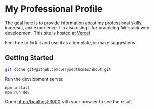 
# My Professional Profile

The goal here is to provide information about my professional skills, interests, and experience.
I'm also using it for practicing full-stack web development.
This site is hosted at [Vercel](https://veryoddthomas.vercel.app/)

Feel free to fork it and use it as a template, or make suggestions.


## Getting Started

```bash
git clone git@github.com:veryoddthomas/about.git
```

Run the development server:

```bash
npm install
npm run dev
```

Open [http://localhost:3000](http://localhost:3000) with your browser to see the result.

<!--
## Technical Stack

This is a [Next.js](https://nextjs.org/) project bootstrapped with [`create-next-app`](https://github.com/vercel/next.js/tree/canary/packages/create-next-app).

To learn more about Next.js, take a look at the following resources:

- [Next.js Documentation](https://nextjs.org/docs) - learn about Next.js features and API.
- [Learn Next.js](https://nextjs.org/learn) - an interactive Next.js tutorial.

You can check out [the Next.js GitHub repository](https://github.com/vercel/next.js/) - your feedback and contributions are welcome!

## Deploy on Vercel

The easiest way to deploy your Next.js app is to use the [Vercel Platform](https://vercel.com/new?utm_medium=default-template&filter=next.js&utm_source=create-next-app&utm_campaign=create-next-app-readme) from the creators of Next.js.

Check out our [Next.js deployment documentation](https://nextjs.org/docs/deployment) for more details.
 -->

<!-- ```stars: ★★★☆☆``` -->
